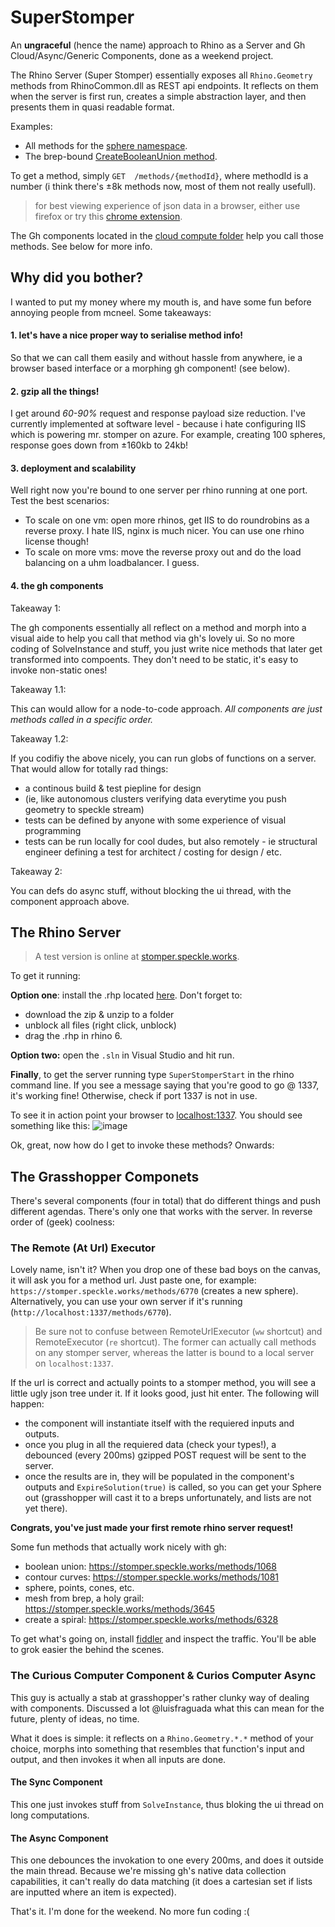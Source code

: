 # SuperStomper
An **ungraceful** (hence the name) approach to Rhino as a Server and Gh Cloud/Async/Generic Components, done as a weekend project.

The Rhino Server (Super Stomper) essentially exposes all `Rhino.Geometry` methods from RhinoCommon.dll as REST api endpoints. It reflects on them when the server is first run, creates a simple abstraction layer, and then presents them in quasi readable format.

Examples: 
- All methods for the [sphere namespace](https://stomper.speckle.works/types/Sphere).
- The brep-bound [CreateBooleanUnion method](https://stomper.speckle.works/methods/1068).

To get a method, simply `GET  /methods/{methodId}`, where methodId is a number (i think there's ±8k methods now, most of them not really usefull).

> for best viewing experience of json data in a browser, either use firefox or try this [chrome extension](https://chrome.google.com/webstore/detail/json-viewer-awesome/iemadiahhbebdklepanmkjenfdebfpfe?hl=en).

The Gh components located in the [cloud compute folder](https://github.com/didimitrie/SuperStomper/tree/master/CloudCompute/CloudCompute) help you call those methods. See below for more info.

## Why did you bother? 

I wanted to put my money where my mouth is, and have some fun before annoying people from mcneel. Some takeaways:

#### 1. let's have a nice proper way to serialise method info!  
So that we can call them easily and without hassle from anywhere, ie a browser based interface or a morphing gh component! (see below). 

#### 2. gzip all the things! 
I get around *60-90%* request and response payload size reduction. I've currently implemented at software level - because i hate configuring IIS which is powering mr. stomper on azure. For example, creating 100 spheres, response goes down from ±160kb to 24kb!

#### 3. deployment and scalability
Well right now you're bound to one server per rhino running at one port. Test the best scenarios:
- To scale on one vm: open more rhinos, get IIS to do roundrobins as a reverse proxy. I hate IIS, nginx is much nicer. You can use one rhino license though! 
- To scale on more vms: move the reverse proxy out and do the load balancing on a uhm loadbalancer. I guess. 

#### 4. the gh components

Takeaway 1:

The gh components essentially all reflect on a method and morph into a visual aide to help you call that method via gh's lovely ui. So no more coding of SolveInstance and stuff, you just write nice methods that later get transformed into compoents. They don't need to be static, it's easy to invoke non-static ones! 

Takeaway 1.1: 

This can would allow for a node-to-code approach. *All components are just methods called in a specific order.*

Takeaway 1.2:  

If you codifiy the above nicely, you can run globs of functions on a server. That would allow for totally rad things:
- a continous build & test piepline for design 
- (ie, like autonomous clusters verifying data everytime you push geometry to speckle stream)
- tests can be defined by anyone with some experience of visual programming
- tests can be run locally for cool dudes, but also remotely - ie structural engineer defining a test for architect / costing for design  / etc. 

Takeaway 2:

You can defs do async stuff, without blocking the ui thread, with the component approach above. 

## The Rhino Server

> A test version is online at [stomper.speckle.works](https://stomper.speckle.works).

To get it running:

**Option one**: install the .rhp located [here](https://github.com/didimitrie/SuperStomper/blob/master/SuperStopmper/SuperStopmper/bin/SuperStomper_RH.zip). Don't forget to:
- download the zip & unzip to a folder
- unblock all files (right click, unblock)
- drag the .rhp in rhino 6.

**Option two:** open the `.sln` in Visual Studio and hit run. 

**Finally**, to get the server running type `SuperStomperStart` in the rhino command line. If you see a message saying that you're good to go @ 1337, it's working fine! Otherwise, check if port 1337 is not in use.

To see it in action point your browser to [localhost:1337](http://localhost:1337). You should see something like this:
![image](https://user-images.githubusercontent.com/7696515/38782947-77fef9bc-40f3-11e8-926b-e626171f14c1.png)

Ok, great, now how do I get to invoke these methods? Onwards:

## The Grasshopper Componets

There's several components (four in total) that do different things and push different agendas. There's only one that works with the server. In reverse order of (geek) coolness: 

### The Remote (At Url) Executor

Lovely name, isn't it? When you drop one of these bad boys on the canvas, it will ask you for a method url. Just paste one, for example: `https://stomper.speckle.works/methods/6770` (creates a new sphere). Alternatively, you can use your own server if it's running (`http://localhost:1337/methods/6770`). 

> Be sure not to confuse between RemoteUrlExecutor (`ww` shortcut) and RemoteExecutor (`re` shortcut). The former can actually call methods on any stomper server, whereas the latter is bound to a local server on `localhost:1337`. 

If the url is correct and actually points to a stomper method, you will see a little ugly json tree under it. If it looks good, just  hit enter. The following will happen: 

- the component will instantiate itself with the requiered inputs and outputs.
- once you plug in all the requiered data (check your types!), a debounced (every 200ms) gzipped POST request will be sent to the server. 
- once the results are in, they will be populated in the component's outputs and `ExpireSolution(true)` is called, so you can get your Sphere out (grasshopper will cast it to a breps unfortunately, and lists are not yet there).  

**Congrats, you've just made your first remote rhino server request!**

Some fun methods that actually work nicely with gh: 
- boolean union: https://stomper.speckle.works/methods/1068
- contour curves: https://stomper.speckle.works/methods/1081
- sphere, points, cones, etc. 
- mesh from brep, a holy grail: https://stomper.speckle.works/methods/3645
- create a spiral: https://stomper.speckle.works/methods/6328


To get what's going on, install [fiddler](https://www.telerik.com/fiddler) and inspect the traffic. You'll be able to grok easier the behind the scenes. 

### The Curious Computer Component  & Curios Computer Async

This guy is actually a stab at grasshopper's rather clunky way of dealing with components. Discussed a lot @luisfraguada what this can mean for the future, plenty of ideas, no time.

What it does is simple: it reflects on a `Rhino.Geometry.*.*` method of your choice, morphs into something that resembles that function's input and output, and then invokes it when all inputs are done. 

#### The Sync Component
This one just invokes stuff from `SolveInstance`, thus bloking the ui thread on long computations.

#### The Async Component
This one debounces the invokation to one every 200ms, and does it outside the main thread. Because we're missing gh's native data collection capabilities, it can't really do data matching (it does a cartesian set if lists are inputted where an item is expected).

That's it. I'm done for the weekend. No more fun coding :( 

